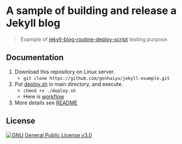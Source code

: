 # A sample of building and release a Jekyll blog

> Example of [jekyll-blog-routine-deploy-script](https://github.com/genhaiyu/jekyll-blog-routine-deploy-script) testing purpose.

## Documentation

1. Download this repository on Linux server.
    * `git clone https://github.com/genhaiyu/jekyll-example.git`
2. Put [deploy.sh](https://raw.githubusercontent.com/genhaiyu/jekyll-blog-routine-deploy-script/master/deploy.sh) in main directory, and execute.
    * `chmod +x ./deploy.sh`
    * Here is [workflow](https://github.com/genhaiyu/jekyll-blog-routine-deploy-script/blob/master/.github/workflows/check-build.yml)
3. More details see [README](https://github.com/genhaiyu/jekyll-blog-routine-deploy-script/blob/master/README.md)


## License

[![GNU General Public License v3.0](https://img.shields.io/github/license/genhaiyu/jekyll-example)](https://github.com/genhaiyu/jekyll-example/blob/master/LICENSE)
